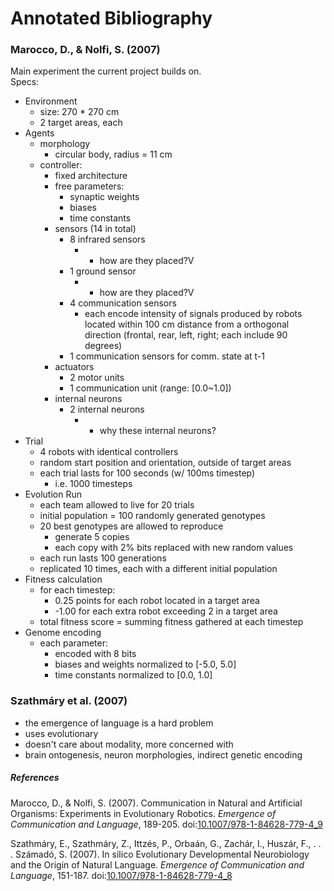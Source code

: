 # Annotated Bibliography


### Marocco, D., & Nolfi, S. (2007)
Main experiment the current project builds on.  
Specs:
- Environment
  - size: 270 * 270 cm
  - 2 target areas, each
- Agents
  - morphology
    - circular body, radius = 11 cm
  - controller:
    - fixed architecture
    - free parameters:
      - synaptic weights
      - biases
      - time constants
    - sensors (14 in total)
      - 8 infrared sensors
        - * how are they placed?V
      - 1 ground sensor
        - * how are they placed?V
      - 4 communication sensors
        - each encode intensity of signals produced by robots located within 100 cm distance from a orthogonal direction (frontal, rear, left, right; each include 90 degrees)
      - 1 communication sensors for comm. state at t-1
    - actuators
      - 2 motor units
      - 1 communication unit (range: [0.0~1.0])
    - internal neurons
      - 2 internal neurons
        - * why these internal neurons?
- Trial
  - 4 robots with identical controllers
  - random start position and orientation, outside of target areas
  - each trial lasts for 100 seconds (w/ 100ms timestep)
    - i.e. 1000 timesteps
- Evolution Run
  - each team allowed to live for 20 trials
  - initial population = 100 randomly generated genotypes
  - 20 best genotypes are allowed to reproduce
    - generate 5 copies
    - each copy with 2% bits replaced with new random values
  - each run lasts 100 generations
  - replicated 10 times, each with a different initial population
- Fitness calculation
  - for each timestep:
    - 0.25 points for each robot located in a target area
    - -1.00 for each extra robot exceeding 2 in a target area
  - total fitness score = summing fitness gathered at each timestep
- Genome encoding
  - each parameter:
    - encoded with 8 bits
    - biases and weights normalized to [-5.0, 5.0]
    - time constants normalized to [0.0, 1.0]



### Szathmáry et al. (2007)
- the emergence of language is a hard problem
- uses evolutionary
- doesn't care about modality, more concerned with
- brain ontogenesis, neuron morphologies, indirect genetic encoding


##### References

 Marocco, D., & Nolfi, S. (2007). Communication in Natural and Artificial Organisms: Experiments in Evolutionary Robotics. _Emergence of Communication and Language_, 189-205. doi:[10.1007/978-1-84628-779-4_9](https://www.researchgate.net/publication/226281786_Communication_in_Natural_and_Artificial_Organisms_Experiments_in_Evolutionary_Robotics)

 Szathmáry, E., Szathmáry, Z., Ittzés, P., Orbaán, G., Zachár, I., Huszár, F., . . . Számadó, S. (2007). In silico Evolutionary Developmental Neurobiology and the Origin of Natural Language. _Emergence of Communication and Language_, 151-187. doi:[10.1007/978-1-84628-779-4_8](https://link.springer.com/chapter/10.1007%2F978-1-84628-779-4_8)
